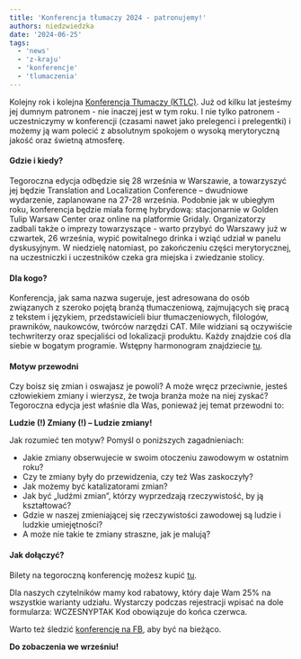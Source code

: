 ```yaml
---
title: 'Konferencja tłumaczy 2024 - patronujemy!'
authors: niedzwiedzka
date: '2024-06-25'
tags:
  - 'news'
  - 'z-kraju'
  - 'konferencje'
  - 'tlumaczenia'
---
```

Kolejny rok i kolejna [Konferencja Tłumaczy (KTLC)](https://konferencjatlumaczy.pl/). Już od kilku lat jesteśmy jej dumnym patronem - nie inaczej jest w tym roku. I nie tylko patronem - uczestniczymy w konferencji (czasami nawet jako prelegenci i prelegentki) i możemy ją wam polecić z absolutnym spokojem o wysoką merytoryczną jakość oraz świetną atmosferę. 

<!--truncate-->

#### **Gdzie i kiedy?**

Tegoroczna edycja odbędzie się 28 września w Warszawie, a towarzyszyć jej będzie Translation and Localization Conference – dwudniowe wydarzenie, zaplanowane na 27-28 września. Podobnie jak w ubiegłym roku, konferencja będzie miała formę hybrydową: stacjonarnie w Golden Tulip Warsaw Center oraz online na platformie Gridaly. Organizatorzy zadbali także o imprezy towarzyszące - warto przybyć do Warszawy już w czwartek, 26 września, wypić powitalnego drinka i wziąć udział w panelu dyskusyjnym. W niedzielę natomiast, po zakończeniu części merytorycznej, na uczestniczki i uczestników czeka gra miejska i zwiedzanie stolicy. 

#### **Dla kogo?**

Konferencja, jak sama nazwa sugeruje, jest adresowana do osób związanych z szeroko pojętą branżą tłumaczeniową, zajmujących się pracą z tekstem i językiem, przedstawicieli biur tłumaczeniowych, filologów, prawników, naukowców, twórców narzędzi CAT. Mile widziani są oczywiście techwriterzy oraz specjaliści od lokalizacji produktu. Każdy znajdzie coś dla siebie w bogatym programie. Wstępny harmonogram znajdziecie [tu](https://konferencja-tlumaczy.pl/?page_id=2121).


#### **Motyw przewodni**

Czy boisz się zmian i oswajasz je powoli? A może wręcz przeciwnie, jesteś człowiekiem zmiany i wierzysz, że twoja branża może na niej zyskać? Tegoroczna edycja jest właśnie dla Was, ponieważ jej temat przewodni to:

**Ludzie (!) Zmiany (!) – Ludzie zmiany!**

Jak rozumieć ten motyw? Pomyśl o poniższych zagadnieniach:

- Jakie zmiany obserwujecie w swoim otoczeniu zawodowym w ostatnim roku?
- Czy te zmiany były do przewidzenia, czy też Was zaskoczyły?
- Jak możemy być katalizatorami zmian?
- Jak być „ludźmi zmian”, którzy wyprzedzają rzeczywistość, by ją kształtować?
- Gdzie w naszej zmieniającej się rzeczywistości zawodowej są ludzie i ludzkie umiejętności?
- A może nie takie te zmiany straszne, jak je malują?

#### **Jak dołączyć?**

Bilety na tegoroczną konferencję możesz kupić [tu](https://ktlc-2024.gridaly.com/registration).

Dla naszych czytelników mamy kod rabatowy, który daje Wam 25% na wszystkie warianty udziału. Wystarczy podczas rejestracji wpisać na dole formularza: WCZESNYPTAK
Kod obowiązuje do końca czerwca. 

Warto też śledzić [konferencję na FB](https://www.facebook.com/KonferencjaTlumaczy), aby być na bieżąco.


**Do zobaczenia we wrześniu!**
